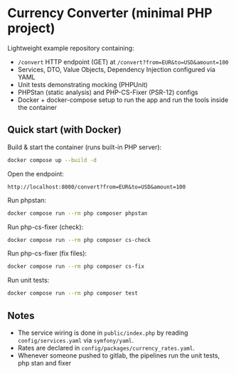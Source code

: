 # Currency Converter (minimal PHP project)

Lightweight example repository containing:
- `/convert` HTTP endpoint (GET) at `/convert?from=EUR&to=USD&amount=100`
- Services, DTO, Value Objects, Dependency Injection configured via YAML
- Unit tests demonstrating mocking (PHPUnit)
- PHPStan (static analysis) and PHP-CS-Fixer (PSR-12) configs
- Docker + docker-compose setup to run the app and run the tools inside the container

## Quick start (with Docker)

Build & start the container (runs built-in PHP server):
```bash
docker compose up --build -d
```

Open the endpoint:
```
http://localhost:8000/convert?from=EUR&to=USD&amount=100
```

Run phpstan:
```bash
docker compose run --rm php composer phpstan
```

Run php-cs-fixer (check):
```bash
docker compose run --rm php composer cs-check
```

Run php-cs-fixer (fix files):
```bash
docker compose run --rm php composer cs-fix
```

Run unit tests:
```bash
docker compose run --rm php composer test
```

## Notes
- The service wiring is done in `public/index.php` by reading `config/services.yaml` via `symfony/yaml`.
- Rates are declared in `config/packages/currency_rates.yaml`.
- Whenever someone pushed to gitlab, the pipelines run the unit tests, php stan and fixer